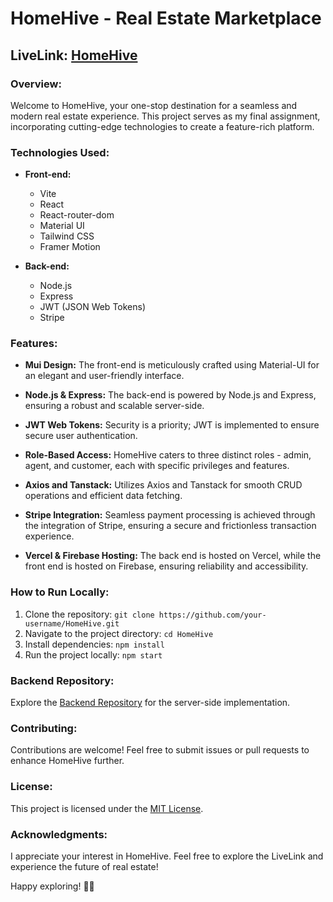 # HomeHive - Real Estate Marketplace

## LiveLink: [HomeHive](https://homehive-84c83.web.app/)

### Overview:

Welcome to HomeHive, your one-stop destination for a seamless and modern real estate experience. This project serves as my final assignment, incorporating cutting-edge technologies to create a feature-rich platform.

### Technologies Used:

- **Front-end:**
  - Vite
  - React
  - React-router-dom
  - Material UI
  - Tailwind CSS
  - Framer Motion

- **Back-end:**
  - Node.js
  - Express
  - JWT (JSON Web Tokens)
  - Stripe

### Features:

- **Mui Design:** The front-end is meticulously crafted using Material-UI for an elegant and user-friendly interface.
  
- **Node.js & Express:** The back-end is powered by Node.js and Express, ensuring a robust and scalable server-side.

- **JWT Web Tokens:** Security is a priority; JWT is implemented to ensure secure user authentication.

- **Role-Based Access:** HomeHive caters to three distinct roles - admin, agent, and customer, each with specific privileges and features.

- **Axios and Tanstack:** Utilizes Axios and Tanstack for smooth CRUD operations and efficient data fetching.

- **Stripe Integration:** Seamless payment processing is achieved through the integration of Stripe, ensuring a secure and frictionless transaction experience.

- **Vercel & Firebase Hosting:** The back end is hosted on Vercel, while the front end is hosted on Firebase, ensuring reliability and accessibility.

### How to Run Locally:

1. Clone the repository: `git clone https://github.com/your-username/HomeHive.git`
2. Navigate to the project directory: `cd HomeHive`
3. Install dependencies: `npm install`
4. Run the project locally: `npm start`

### Backend Repository:

Explore the [Backend Repository](https://github.com/tawhid-choudhury/home-hive-Real-estate-website-server) for the server-side implementation.

### Contributing:

Contributions are welcome! Feel free to submit issues or pull requests to enhance HomeHive further.

### License:

This project is licensed under the [MIT License](LICENSE).

### Acknowledgments:

I appreciate your interest in HomeHive. Feel free to explore the LiveLink and experience the future of real estate!

Happy exploring! 🏡✨
